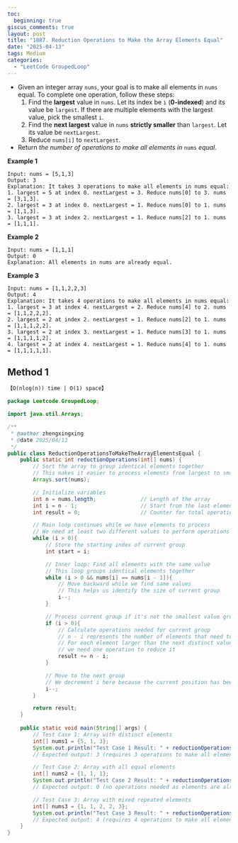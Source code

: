 ```yaml
---
toc:
  beginning: true
giscus_comments: true
layout: post
title: "1887. Reduction Operations to Make the Array Elements Equal"
date: "2025-04-13"
tags: Medium
categories:
  - "LeetCode GroupedLoop"
---
```



- Given an integer array `nums`, your goal is to make all elements in `nums` equal. To complete one operation, follow these steps:
  1. Find the **largest** value in `nums`. Let its index be `i` (**0-indexed**) and its value be `largest`. If there are multiple elements with the largest value, pick the smallest `i`.
  2. Find the **next largest** value in `nums` **strictly smaller** than `largest`. Let its value be `nextLargest`.
  3. Reduce `nums[i]` to `nextLargest`.
- Return *the number of operations to make all elements in* `nums` *equal*.

**Example 1**

```
Input: nums = [5,1,3]
Output: 3
Explanation: It takes 3 operations to make all elements in nums equal:
1. largest = 5 at index 0. nextLargest = 3. Reduce nums[0] to 3. nums = [3,1,3].
2. largest = 3 at index 0. nextLargest = 1. Reduce nums[0] to 1. nums = [1,1,3].
3. largest = 3 at index 2. nextLargest = 1. Reduce nums[2] to 1. nums = [1,1,1].
```

**Example 2**

```
Input: nums = [1,1,1]
Output: 0
Explanation: All elements in nums are already equal.
```

**Example 3**

```
Input: nums = [1,1,2,2,3]
Output: 4
Explanation: It takes 4 operations to make all elements in nums equal:
1. largest = 3 at index 4. nextLargest = 2. Reduce nums[4] to 2. nums = [1,1,2,2,2].
2. largest = 2 at index 2. nextLargest = 1. Reduce nums[2] to 1. nums = [1,1,1,2,2].
3. largest = 2 at index 3. nextLargest = 1. Reduce nums[3] to 1. nums = [1,1,1,1,2].
4. largest = 2 at index 4. nextLargest = 1. Reduce nums[4] to 1. nums = [1,1,1,1,1].
```

## Method 1

```tex
【O(nlog(n)) time | O(1) space】
```

```java
package Leetcode.GroupedLoop;

import java.util.Arrays;

/**
 * @author zhengxingxing
 * @date 2025/04/13
 */
public class ReductionOperationsToMakeTheArrayElementsEqual {
    public static int reductionOperations(int[] nums) {
        // Sort the array to group identical elements together
        // This makes it easier to process elements from largest to smallest
        Arrays.sort(nums);

        // Initialize variables
        int n = nums.length;              // Length of the array
        int i = n - 1;                    // Start from the last element (largest value)
        int result = 0;                   // Counter for total operations needed

        // Main loop continues while we have elements to process
        // We need at least two different values to perform operations
        while (i > 0){
            // Store the starting index of current group
            int start = i;

            // Inner loop: Find all elements with the same value
            // This loop groups identical elements together
            while (i > 0 && nums[i] == nums[i - 1]){
                // Move backward while we find same values
                // This helps us identify the size of current group
                i--;
            }

            // Process current group if it's not the smallest value group
            if (i > 0){
                // Calculate operations needed for current group
                // n - i represents the number of elements that need to be reduced
                // For each element larger than the next distinct value,
                // we need one operation to reduce it
                result += n - i;
            }

            // Move to the next group
            // We decrement i here because the current position has been processed
            i--;
        }

        return result;
    }
    
    public static void main(String[] args) {
        // Test Case 1: Array with distinct elements
        int[] nums1 = {5, 1, 3};
        System.out.println("Test Case 1 Result: " + reductionOperations(nums1));
        // Expected output: 3 (requires 3 operations to make all elements equal)

        // Test Case 2: Array with all equal elements
        int[] nums2 = {1, 1, 1};
        System.out.println("Test Case 2 Result: " + reductionOperations(nums2));
        // Expected output: 0 (no operations needed as elements are already equal)

        // Test Case 3: Array with mixed repeated elements
        int[] nums3 = {1, 1, 2, 2, 3};
        System.out.println("Test Case 3 Result: " + reductionOperations(nums3));
        // Expected output: 4 (requires 4 operations to make all elements equal)
    }
}

```





